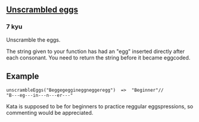 <h2><a href=https://www.codewars.com/kata/55ea5650fe9247a2ea0000a7/train/javascript target="_blank">Unscrambled eggs</a></h2><h3>7 kyu</h3><p>Unscramble the eggs.</p><p>The string given to your function has had an "egg" inserted directly after each consonant. You need to return the string before it became eggcoded.</p><h2 id="example">Example</h2><pre><code class="language-javascript"><span class="cm-variable">unscrambleEggs</span>(<span class="cm-string">"Beggegeggineggneggeregg"</span>)  <span class="cm-operator">=&gt;</span>  <span class="cm-string">"Beginner"</span><span class="cm-comment">//             "B---eg---in---n---er---"</span></code></pre><p>Kata is supposed to be for beginners to practice reggular eggspressions, so commenting would be appreciated.</p>